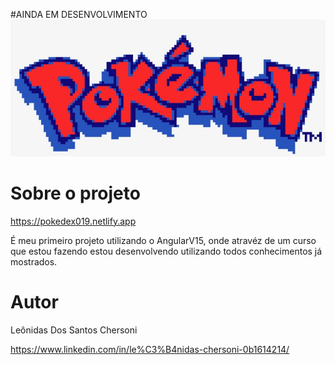 
#AINDA EM DESENVOLVIMENTO
![Pokemon](https://github.com/leonidasc019/pokedex/blob/2ddb413e32a251f19b39fa07411910eaaac3205e/src/assets/pokemonbg.png)
# Sobre o projeto

https://pokedex019.netlify.app

É meu primeiro projeto utilizando o AngularV15, onde atravéz de um curso que estou fazendo estou desenvolvendo utilizando todos conhecimentos já mostrados.

# Autor

Leônidas Dos Santos Chersoni

https://www.linkedin.com/in/le%C3%B4nidas-chersoni-0b1614214/


